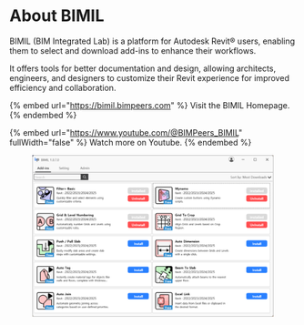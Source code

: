 # About BIMIL

BIMIL (BIM Integrated Lab) is a platform for Autodesk Revit® users, enabling them to select and download add-ins to enhance their workflows.

It offers tools for better documentation and design, allowing architects, engineers, and designers to customize their Revit experience for improved efficiency and collaboration.

{% embed url="https://bimil.bimpeers.com" %}
Visit the BIMIL Homepage.&#x20;
{% endembed %}

{% embed url="https://www.youtube.com/@BIMPeers_BIMIL" fullWidth="false" %}
Watch more on Youtube.
{% endembed %}

<figure><img src=".gitbook/assets/image (1) (1) (1) (1) (1) (1) (1) (1) (1) (1) (1) (1) (1) (1) (1) (1).png" alt=""><figcaption></figcaption></figure>
